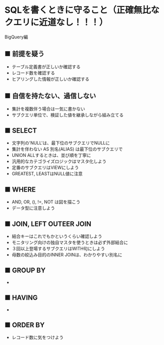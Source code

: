 # SQLを書くときに守ること（正確無比なクエリに近道なし！！！）
BigQuery編

## ■ 前提を疑う
- テーブル定義書が正しいか確認する
- レコード数を確認する
- ヒアリングした情報が正しいか確認する

## ■ 自信を持たない、過信しない
- 集計を複数伴う場合は一気に書かない
- サブクエリ単位で、検証した値を継承しながら組み立てる

## ■ SELECT
- 文字列の'NULL'は、最下位のサブクエリでNULLに
- 集計を伴わない AS 別名(ALIAS) は最下位のサブクエリで
- UNION ALLするときは、並び順を丁寧に
- 汎用的なカテゴライズロジックはマスタ化しよう
- 定番のサブクエリはVIEWにしよう
- GREATEST, LEASTはNULL値に注意

## ■ WHERE
- AND, OR, (), !=, NOT は図を描こう
- データ型に注意しよう

## ■ JOIN, LEFT OUTEER JOIN
- 結合キーはこれでもかというくらい確認しよう
- モニタリング向けの独自マスタを使うときは必ず外部結合に
- ３回以上登場するサブクエリはWITH句にしよう
- 母数の絞込み目的のINNER JOINは、わかりやすい別名に

## ■ GROUP BY
-

## ■ HAVING
-

## ■ ORDER BY
- レコード数に気をつけよう
